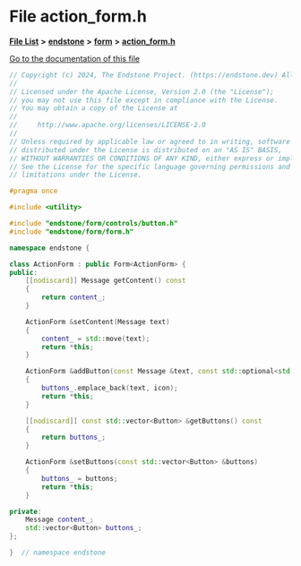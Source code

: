 

# File action\_form.h

[**File List**](files.md) **>** [**endstone**](dir_6cf277b678674f97c7a2b6b3b2447b33.md) **>** [**form**](dir_0fd3b458603af3963ebb9c312a9238ec.md) **>** [**action\_form.h**](action__form_8h.md)

[Go to the documentation of this file](action__form_8h.md)


```C++
// Copyright (c) 2024, The Endstone Project. (https://endstone.dev) All Rights Reserved.
//
// Licensed under the Apache License, Version 2.0 (the "License");
// you may not use this file except in compliance with the License.
// You may obtain a copy of the License at
//
//     http://www.apache.org/licenses/LICENSE-2.0
//
// Unless required by applicable law or agreed to in writing, software
// distributed under the License is distributed on an "AS IS" BASIS,
// WITHOUT WARRANTIES OR CONDITIONS OF ANY KIND, either express or implied.
// See the License for the specific language governing permissions and
// limitations under the License.

#pragma once

#include <utility>

#include "endstone/form/controls/button.h"
#include "endstone/form/form.h"

namespace endstone {

class ActionForm : public Form<ActionForm> {
public:
    [[nodiscard]] Message getContent() const
    {
        return content_;
    }

    ActionForm &setContent(Message text)
    {
        content_ = std::move(text);
        return *this;
    }

    ActionForm &addButton(const Message &text, const std::optional<std::string> &icon = std::nullopt)
    {
        buttons_.emplace_back(text, icon);
        return *this;
    }

    [[nodiscard]] const std::vector<Button> &getButtons() const
    {
        return buttons_;
    }

    ActionForm &setButtons(const std::vector<Button> &buttons)
    {
        buttons_ = buttons;
        return *this;
    }

private:
    Message content_;
    std::vector<Button> buttons_;
};

}  // namespace endstone
```


